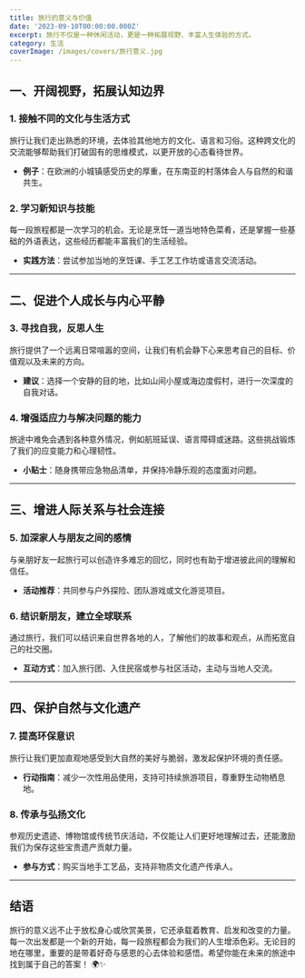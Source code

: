 ```yaml
---
title: 旅行的意义与价值
date: '2023-09-10T00:00:00.000Z'
excerpt: 旅行不仅是一种休闲活动，更是一种拓展视野、丰富人生体验的方式。
category: 生活
coverImage: /images/covers/旅行意义.jpg
---
```

## 一、开阔视野，拓展认知边界

### 1. 接触不同的文化与生活方式
旅行让我们走出熟悉的环境，去体验其他地方的文化、语言和习俗。这种跨文化的交流能够帮助我们打破固有的思维模式，以更开放的心态看待世界。

- **例子**：在欧洲的小城镇感受历史的厚重，在东南亚的村落体会人与自然的和谐共生。

### 2. 学习新知识与技能
每一段旅程都是一次学习的机会。无论是烹饪一道当地特色菜肴，还是掌握一些基础的外语表达，这些经历都能丰富我们的生活经验。

- **实践方法**：尝试参加当地的烹饪课、手工艺工作坊或语言交流活动。

---

## 二、促进个人成长与内心平静

### 3. 寻找自我，反思人生
旅行提供了一个远离日常喧嚣的空间，让我们有机会静下心来思考自己的目标、价值观以及未来的方向。

- **建议**：选择一个安静的目的地，比如山间小屋或海边度假村，进行一次深度的自我对话。

### 4. 增强适应力与解决问题的能力
旅途中难免会遇到各种意外情况，例如航班延误、语言障碍或迷路。这些挑战锻炼了我们的应变能力和心理韧性。

- **小贴士**：随身携带应急物品清单，并保持冷静乐观的态度面对问题。

---

## 三、增进人际关系与社会连接

### 5. 加深家人与朋友之间的感情
与亲朋好友一起旅行可以创造许多难忘的回忆，同时也有助于增进彼此间的理解和信任。

- **活动推荐**：共同参与户外探险、团队游戏或文化游览项目。

### 6. 结识新朋友，建立全球联系
通过旅行，我们可以结识来自世界各地的人，了解他们的故事和观点，从而拓宽自己的社交圈。

- **互动方式**：加入旅行团、入住民宿或参与社区活动，主动与当地人交流。

---

## 四、保护自然与文化遗产

### 7. 提高环保意识
旅行让我们更加直观地感受到大自然的美好与脆弱，激发起保护环境的责任感。

- **行动指南**：减少一次性用品使用，支持可持续旅游项目，尊重野生动物栖息地。

### 8. 传承与弘扬文化
参观历史遗迹、博物馆或传统节庆活动，不仅能让人们更好地理解过去，还能激励我们为保存这些宝贵遗产贡献力量。

- **参与方式**：购买当地手工艺品，支持非物质文化遗产传承人。

---

## 结语

旅行的意义远不止于放松身心或欣赏美景，它还承载着教育、启发和改变的力量。每一次出发都是一个新的开始，每一段旅程都会为我们的人生增添色彩。无论目的地在哪里，重要的是带着好奇与感恩的心去体验和感悟。希望你能在未来的旅途中找到属于自己的答案！ 🌍✨
